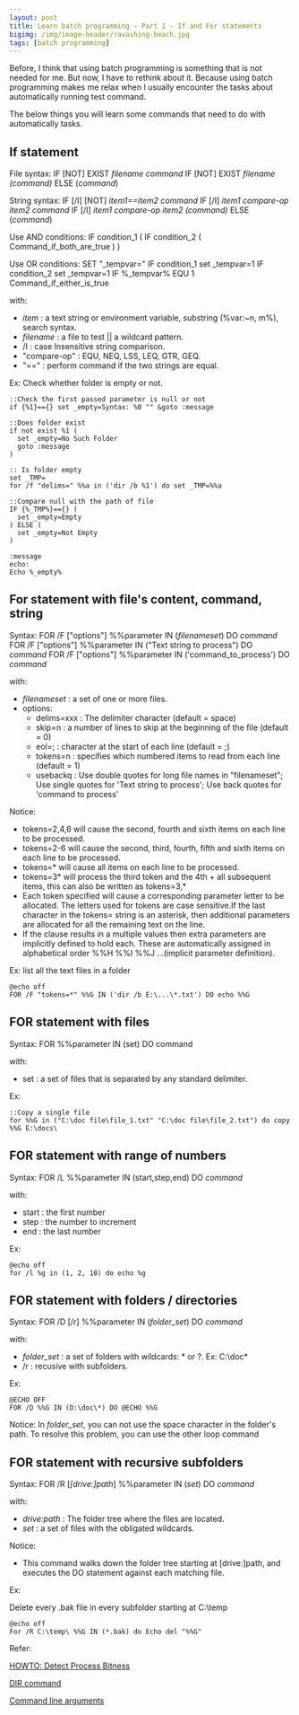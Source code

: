 ```yaml
---
layout: post
title: Learn batch programming - Part 1 - If and For statements
bigimg: /img/image-header/ravashing-beach.jpg
tags: [batch programming]
---
```


Before, I think that using batch programming is something that is not needed for me. But now, I have to rethink about it. Because using batch programming makes me relax when I usually encounter the tasks about automatically running test command. 

The below things you will learn some commands that need to do with automatically tasks.

## If statement

File syntax: 
    IF [NOT] EXIST *filename command* 
    IF [NOT] EXIST *filename (command)* ELSE (*command*)

String syntax: 
    IF [/I] [NOT] *item1==item2 command*
    IF [/I] *item1 compare-op item2 command*
    IF [/I] *item1 compare-op item2 (command)* ELSE (*command*)

Use AND conditions:
    IF condition_1 (
      IF condition_2 (
        Command_if_both_are_true
      )
    )

Use OR conditions:
    SET "_tempvar="
    IF condition_1 set _tempvar=1
    IF condition_2 set _tempvar=1
    IF %_tempvar% EQU 1 Command_if_either_is_true


with: 
  - *item* : a text string or environment variable, substring (%var:~n, m%), search syntax.
  - *filename* : a file to test || a wildcard pattern.
  - /I : case Insensitive string comparison.
  - "compare-op" : EQU, NEQ, LSS, LEQ,  GTR, GEQ.
  - "==" : perform command if the two strings are equal.

Ex: Check whether folder is empty or not.

```
::Check the first passed parameter is null or not
if {%1}=={} set _empty=Syntax: %0 "" &goto :message

::Does folder exist
if not exist %1 (
  set _empty=No Such Folder
  goto :message
)

:: Is folder empty
set _TMP=
for /f "delims=" %%a in ('dir /b %1') do set _TMP=%%a

::Compare null with the path of file
IF {%_TMP%}=={} (
  set _empty=Empty
) ELSE (
  set _empty=Not Empty
)

:message
echo:
Echo %_empty%
```

## For statement with file's content, command, string

Syntax: 
    FOR /F ["options"] %%parameter IN (*filenameset*) DO *command*
    FOR /F ["options"] %%parameter IN ("Text string to process") DO *command*
    FOR /F ["options"] %%parameter IN ('command_to_process') DO *command*

with: 
  - *filenameset* : a set of one or more files.
  - options: 
    - delims=xxx : The delimiter character (default = space)
    - skip=n : a number of lines to skip at the beginning of the file (default = 0)
    - eol=; : character at the start of each line (default = ;)
    - tokens=n : specifies which numbered items to read from each line (default = 1)
    - usebackq : Use double quotes for long file names in "filenameset"; Use single quotes for 'Text string to process'; Use back quotes for 'command to process'

Notice: 
- tokens=2,4,6 will cause the second, fourth and sixth items on each line to be processed.
- tokens=2-6 will cause the second, third, fourth, fifth and sixth items on each line to be processed.
- tokens=* will cause all items on each line to be processed.
- tokens=3* will process the third token and the 4th + all subsequent items, this can also be written as tokens=3,*
- Each token specified will cause a corresponding parameter letter to be allocated. The letters used for tokens are case sensitive.If the last character in the tokens= string is an asterisk, then additional parameters are allocated for all the remaining text on the line.
- If the clause results in a multiple values then extra parameters are implicitly defined to hold each. These are automatically assigned in alphabetical order %%H %%I %%J ...(implicit parameter definition).

Ex: list all the text files in a folder

```
@echo off
FOR /F "tokens=*" %%G IN ('dir /b E:\...\*.txt') DO echo %%G
```


## FOR statement with files

Syntax: 
    FOR %%parameter IN (set) DO command

with: 
  - set : a set of files that is separated by any standard delimiter.

Ex: 

```
::Copy a single file
for %%G in ("C:\doc file\file_1.txt" "C:\doc file\file_2.txt") do copy %%G E:\docs\
```


## FOR statement with range of numbers

Syntax: 
    FOR /L %%parameter IN (start,step,end) DO *command*

with: 
  - start : the first number
  - step : the number to increment
  - end : the last number

Ex: 

```
@echo off 
for /l %g in (1, 2, 10) do echo %g
```


## FOR statement with folders / directories

Syntax: 
    FOR /D [/r] %%parameter IN (*folder_set*) DO *command*

with: 
  - *folder_set* : a set of folders with wildcards: * or ?. Ex: C:\doc\*
  - /r : recusive with subfolders.

Ex: 

```
@ECHO OFF 
FOR /D %%G IN (D:\doc\*) DO @ECHO %%G
```

Notice: In *folder_set*, you can not use the space character in the folder's path. To resolve this problem, you can use the other loop command

## FOR statement with recursive subfolders

Syntax: 
    FOR /R [*[drive:]path*] %%parameter IN (*set*) DO *command*

with:
  - *drive:path*  : The folder tree where the files are located.
  - *set* : a set of files with the obligated wildcards.

Notice: 
- This command walks down the folder tree starting at [drive:]path, and executes the DO statement against each matching file.


Ex: 

Delete every .bak file in every subfolder starting at C:\temp

```
@echo off
For /R C:\temp\ %%G IN (*.bak) do Echo del "%%G"
```


Refer: 

[HOWTO: Detect Process Bitness](https://blogs.msdn.microsoft.com/david.wang/2006/03/27/howto-detect-process-bitness/)

[DIR command](https://ss64.com/nt/dir.html)

[Command line arguments](https://ss64.com/nt/syntax-args.html)